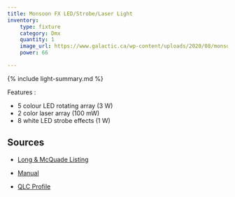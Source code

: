 ```yaml
---
title: Monsoon FX LED/Strobe/Laser Light
inventory:
    type: fixture
    category: Dmx
    quantity: 1
    image_url: https://www.galactic.ca/wp-content/uploads/2020/08/monsoon-removebg-preview.png
    power: 66

---
```


{% include light-summary.md %}

Features
:  
- 5 colour LED rotating array (3 W)
- 2 color laser array (100 mW)
- 8 white LED strobe effects (1 W)

## Sources

- [Long & McQuade Listing](https://www.long-mcquade.com/23371/Pro-Audio-Recording/Lighting/Microh/Monsoon-FX-LED-Strobe-Laser-Light.htm)

- [Manual](https://www.manualslib.com/manual/910982/Microh-Monsoon-Fx-Gb.html)

- [QLC Profile](https://github.com/H3mul/palme-tech/blob/main/qlc/Fixtures/Microh-Monsoon-FX.qxf)
